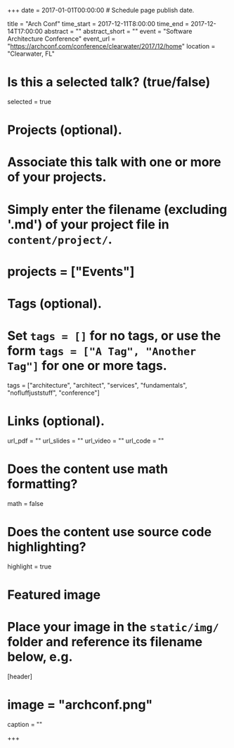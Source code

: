 +++
date = 2017-01-01T00:00:00  # Schedule page publish date.

title = "Arch Conf"
time_start = 2017-12-11T8:00:00
time_end = 2017-12-14T17:00:00
abstract = ""
abstract_short = ""
event = "Software Architecture Conference"
event_url = "https://archconf.com/conference/clearwater/2017/12/home"
location = "Clearwater, FL"

# Is this a selected talk? (true/false)
selected = true

# Projects (optional).
#   Associate this talk with one or more of your projects.
#   Simply enter the filename (excluding '.md') of your project file in `content/project/`.
# projects = ["Events"]

# Tags (optional).
#   Set `tags = []` for no tags, or use the form `tags = ["A Tag", "Another Tag"]` for one or more tags.
tags = ["architecture", "architect", "services", "fundamentals", "nofluffjuststuff", "conference"]

# Links (optional).
url_pdf = ""
url_slides = ""
url_video = ""
url_code = ""

# Does the content use math formatting?
math = false

# Does the content use source code highlighting?
highlight = true

# Featured image
# Place your image in the `static/img/` folder and reference its filename below, e.g.

[header]
# image = "archconf.png"
caption = ""

+++
